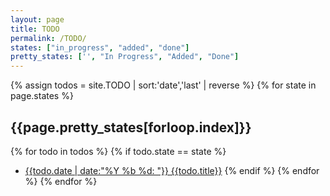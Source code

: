 ```yaml
---
layout: page
title: TODO
permalink: /TODO/
states: ["in_progress", "added", "done"]
pretty_states: ['', "In Progress", "Added", "Done"]
---
```


{% assign todos = site.TODO | sort:'date','last' | reverse %}
{% for state in page.states %}
## {{page.pretty_states[forloop.index]}}
{% for todo in todos %}
{% if todo.state == state %}
* [{{todo.date | date:"%Y %b %d: "}} {{todo.title}}]({{todo.url}})
{% endif %}
{% endfor %}
{% endfor %}
